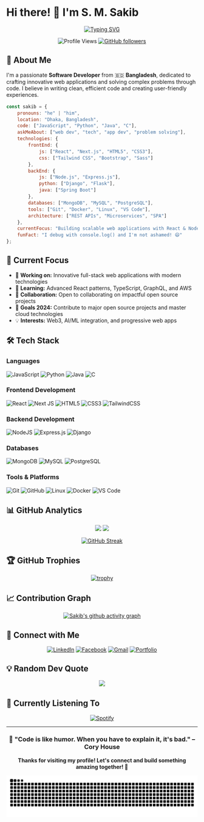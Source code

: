 # Hi there! 👋 I'm S. M. Sakib

<div align="center">
  
[![Typing SVG](https://readme-typing-svg.herokuapp.com?font=Fira+Code&pause=1000&color=2E9EF7&center=true&vCenter=true&width=435&lines=Passionate+Software+Developer;Full+Stack+Web+Developer;Problem+Solver+%26+Code+Enthusiast;Open+Source+Contributor)](https://git.io/typing-svg)

![Profile Views](https://komarev.com/ghpvc/?username=Sakib326&label=Profile%20views&color=0e75b6&style=for-the-badge)
[![GitHub followers](https://img.shields.io/github/followers/Sakib326?logo=github&style=for-the-badge&color=0e75b6)](https://github.com/Sakib326)

</div>

## 🚀 About Me

I'm a passionate **Software Developer** from 🇧🇩 **Bangladesh**, dedicated to crafting innovative web applications and solving complex problems through code. I believe in writing clean, efficient code and creating user-friendly experiences.

```javascript
const sakib = {
    pronouns: "he" | "him",
    location: "Dhaka, Bangladesh",
    code: ["JavaScript", "Python", "Java", "C"],
    askMeAbout: ["web dev", "tech", "app dev", "problem solving"],
    technologies: {
        frontEnd: {
            js: ["React", "Next.js", "HTML5", "CSS3"],
            css: ["Tailwind CSS", "Bootstrap", "Sass"]
        },
        backEnd: {
            js: ["Node.js", "Express.js"],
            python: ["Django", "Flask"],
            java: ["Spring Boot"]
        },
        databases: ["MongoDB", "MySQL", "PostgreSQL"],
        tools: ["Git", "Docker", "Linux", "VS Code"],
        architecture: ["REST APIs", "Microservices", "SPA"]
    },
    currentFocus: "Building scalable web applications with React & Node.js",
    funFact: "I debug with console.log() and I'm not ashamed! 😄"
};
```

## 🎯 Current Focus

- 🔭 **Working on:** Innovative full-stack web applications with modern technologies
- 🌱 **Learning:** Advanced React patterns, TypeScript, GraphQL, and AWS
- 👯 **Collaboration:** Open to collaborating on impactful open source projects
- 🎯 **Goals 2024:** Contribute to major open source projects and master cloud technologies
- 💡 **Interests:** Web3, AI/ML integration, and progressive web apps

## 🛠️ Tech Stack

### Languages
![JavaScript](https://img.shields.io/badge/javascript-%23323330.svg?style=for-the-badge&logo=javascript&logoColor=%23F7DF1E)
![Python](https://img.shields.io/badge/python-3670A0?style=for-the-badge&logo=python&logoColor=ffdd54)
![Java](https://img.shields.io/badge/java-%23ED8B00.svg?style=for-the-badge&logo=openjdk&logoColor=white)
![C](https://img.shields.io/badge/c-%2300599C.svg?style=for-the-badge&logo=c&logoColor=white)

### Frontend Development
![React](https://img.shields.io/badge/react-%2320232a.svg?style=for-the-badge&logo=react&logoColor=%2361DAFB)
![Next JS](https://img.shields.io/badge/Next-black?style=for-the-badge&logo=next.js&logoColor=white)
![HTML5](https://img.shields.io/badge/html5-%23E34F26.svg?style=for-the-badge&logo=html5&logoColor=white)
![CSS3](https://img.shields.io/badge/css3-%231572B6.svg?style=for-the-badge&logo=css3&logoColor=white)
![TailwindCSS](https://img.shields.io/badge/tailwindcss-%2338B2AC.svg?style=for-the-badge&logo=tailwind-css&logoColor=white)

### Backend Development
![NodeJS](https://img.shields.io/badge/node.js-6DA55F?style=for-the-badge&logo=node.js&logoColor=white)
![Express.js](https://img.shields.io/badge/express.js-%23404d59.svg?style=for-the-badge&logo=express&logoColor=%2361DAFB)
![Django](https://img.shields.io/badge/django-%23092E20.svg?style=for-the-badge&logo=django&logoColor=white)

### Databases
![MongoDB](https://img.shields.io/badge/MongoDB-%234ea94b.svg?style=for-the-badge&logo=mongodb&logoColor=white)
![MySQL](https://img.shields.io/badge/mysql-%2300f.svg?style=for-the-badge&logo=mysql&logoColor=white)
![PostgreSQL](https://img.shields.io/badge/postgres-%23316192.svg?style=for-the-badge&logo=postgresql&logoColor=white)

### Tools & Platforms
![Git](https://img.shields.io/badge/git-%23F05033.svg?style=for-the-badge&logo=git&logoColor=white)
![GitHub](https://img.shields.io/badge/github-%23121011.svg?style=for-the-badge&logo=github&logoColor=white)
![Linux](https://img.shields.io/badge/Linux-FCC624?style=for-the-badge&logo=linux&logoColor=black)
![Docker](https://img.shields.io/badge/docker-%230db7ed.svg?style=for-the-badge&logo=docker&logoColor=white)
![VS Code](https://img.shields.io/badge/Visual%20Studio%20Code-0078d4.svg?style=for-the-badge&logo=visual-studio-code&logoColor=white)

## 📊 GitHub Analytics

<div align="center">
  
<img height="180em" src="https://github-readme-stats.vercel.app/api?username=Sakib326&show_icons=true&theme=tokyonight&include_all_commits=true&count_private=true"/>
<img height="180em" src="https://github-readme-stats.vercel.app/api/top-langs/?username=Sakib326&layout=compact&langs_count=8&theme=tokyonight"/>

</div>

<div align="center">
  
[![GitHub Streak](https://github-readme-streak-stats.herokuapp.com/?user=Sakib326&theme=tokyonight)](https://git.io/streak-stats)

</div>

## 🏆 GitHub Trophies
<div align="center">
  
[![trophy](https://github-profile-trophy.vercel.app/?username=Sakib326&theme=tokyonight&no-frame=false&no-bg=false&margin-w=4)](https://github.com/ryo-ma/github-profile-trophy)

</div>

## 📈 Contribution Graph
<div align="center">
  
[![Sakib's github activity graph](https://github-readme-activity-graph.vercel.app/graph?username=Sakib326&theme=tokyo-night)](https://github.com/ashutosh00710/github-readme-activity-graph)

</div>

## 🤝 Connect with Me

<div align="center">

[![LinkedIn](https://img.shields.io/badge/LinkedIn-%230077B5.svg?style=for-the-badge&logo=linkedin&logoColor=white)](https://linkedin.com/in/smsakibdev)
[![Facebook](https://img.shields.io/badge/Facebook-%231877F2.svg?style=for-the-badge&logo=Facebook&logoColor=white)](https://fb.com/smsakib2001)
[![Gmail](https://img.shields.io/badge/Gmail-D14836?style=for-the-badge&logo=gmail&logoColor=white)](mailto:smsakib2001@gmail.com)
[![Portfolio](https://img.shields.io/badge/Portfolio-%23000000.svg?style=for-the-badge&logo=firefox&logoColor=#FF7139)](https://yourportfolio.com)

</div>

## 💡 Random Dev Quote
<div align="center">
  
![](https://quotes-github-readme.vercel.app/api?type=horizontal&theme=tokyonight)

</div>

## 🎵 Currently Listening To
<div align="center">
  
[![Spotify](https://novatorem-kyzbk7wxl-bardiesel.vercel.app/api/spotify)](https://open.spotify.com/user/yourusername)

</div>

---

<div align="center">

### 💭 "Code is like humor. When you have to explain it, it's bad." – Cory House

**Thanks for visiting my profile! Let's connect and build something amazing together! 🚀**

![Snake animation](https://github.com/Sakib326/Sakib326/blob/output/github-contribution-grid-snake.svg)

</div>

